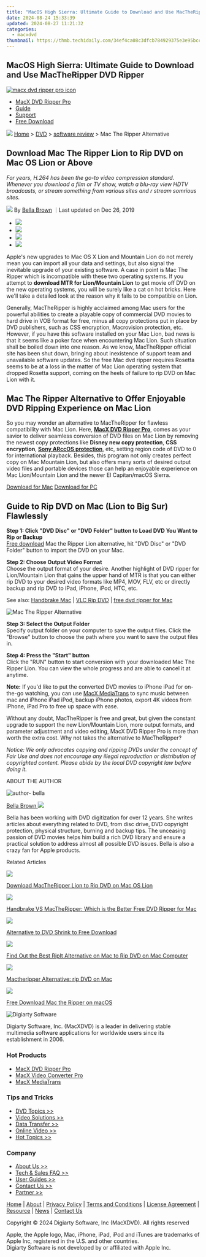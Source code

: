 ```yaml
---
title: "MacOS High Sierra: Ultimate Guide to Download and Use MacTheRipper DVD Ripper"
date: 2024-08-24 15:33:39
updated: 2024-08-27 11:21:32
categories:
  - macxdvd
thumbnail: https://thmb.techidaily.com/34ef4ca08c3dfcb784929375e3e95bcc8f2ba621080c440e931274a3c95d80cc.jpg
---
```


## MacOS High Sierra: Ultimate Guide to Download and Use MacTheRipper DVD Ripper

[![macx dvd ripper pro icon](https://www.macxdvd.com/mac-dvd-video-converter-how-to/../image-style/new-seo/icon12.png)](https://tools.techidaily.com/macxdvd/products/)

* [MacX DVD Ripper Pro](https://tools.techidaily.com/macxdvd/products/)
* [Guide](https://tools.techidaily.com/macxdvd/products/)
* [Support](https://tools.techidaily.com/macxdvd/products/)
* [Free Download](https://tools.techidaily.com/macxdvd/products/)



![](https://www.macxdvd.com/mac-dvd-video-converter-how-to/../image-style/new-seo/icon7.png) [Home](https://tools.techidaily.com/macxdvd/products/) \> [DVD](https://tools.techidaily.com/macxdvd/products/) \> [software review](https://tools.techidaily.com/macxdvd/products/) \> Mac The Ripper Alternative

## Download Mac The Ripper Lion to Rip DVD on Mac OS Lion or Above



_For years, H.264 has been the go-to video compression standard. Whenever you download a film or TV show, watch a bIu-ray view HDTV broadcasts, or stream something from various sites and r stream somrious sites._

![](https://www.macxdvd.com/mac-dvd-video-converter-how-to/../image-style/new-seo/icon6.png) By [Bella Brown](https://tools.techidaily.com/macxdvd/products/) ｜Last updated on Dec 26, 2019

* [![](https://www.macxdvd.com/mac-dvd-video-converter-how-to/../image-style/new-seo/share-fa.jpg)](https://www.facebook.com/sharer/sharer.php?u=https://www.macxdvd.com/mac-dvd-video-converter-how-to/mac-the-ripper-lion-download.htm)
* [![](https://www.macxdvd.com/mac-dvd-video-converter-how-to/../image-style/new-seo/share-tw.jpg)](https://twitter.com/intent/tweet?url=https://www.macxdvd.com/mac-dvd-video-converter-how-to/mac-the-ripper-lion-download.htm)
* [![](https://www.macxdvd.com/mac-dvd-video-converter-how-to/../image-style/new-seo/share-email.jpg)](https://www.macxdvd.com/mac-dvd-video-converter-how-to/mailto:info@example.com?&subject=&body=https://www.macxdvd.com/mac-dvd-video-converter-how-to/mac-the-ripper-lion-download.htm)
* [![](https://www.macxdvd.com/mac-dvd-video-converter-how-to/../image-style/new-seo/share-in.jpg)](https://www.linkedin.com/shareArticle?mini=true&url=https://www.macxdvd.com/mac-dvd-video-converter-how-to/mac-the-ripper-lion-download.htm&title=&summary=https://www.macxdvd.com/mac-dvd-video-converter-how-to/mac-the-ripper-lion-download.htm&source=)

Apple's new upgrades to Mac OS X Lion and Mountain Lion do not merely mean you can import all your data and settings, but also signal the inevitable upgrade of your existing software. A case in point is Mac The Ripper which is incompatible with these two operating systems. If you attempt to **download MTR for Lion/Mountain Lion** to get movie off DVD on the new operating systems, you will be surely like a cat on hot bricks. Here we'll take a detailed look at the reason why it fails to be compatible on Lion.

Generally, MacTheRipper is highly acclaimed among Mac users for the powerful abilities to create a playable copy of commercial DVD movies to hard drive in VOB format for free, minus all copy protections put in place by DVD publishers, such as CSS encryption, Macrovision protection, etc. However, if you have this software installed on your Mac Lion, bad news is that it seems like a poker face when encountering Mac Lion. Such situation shall be boiled down into one reason. As we know, MacTheRipper official site has been shut down, bringing about inexistence of support team and unavailable software updates. So the free Mac dvd ripper requires Rosetta seems to be at a loss in the matter of Mac Lion operating system that dropped Rosetta support, coming on the heels of failure to rip DVD on Mac Lion with it.

## Mac The Ripper Alternative to Offer Enjoyable DVD Ripping Experience on Mac Lion

So you may wonder an alternative to MacTheRipper for flawless compatibility with Mac Lion. Here, [**MacX DVD Ripper Pro**](https://tools.techidaily.com/macxdvd/products/), comes as your savior to deliver seamless conversion of DVD files on Mac Lion by removing the newest copy protections like **Disney new copy protection**, **CSS encryption**, [**Sony ARccOS protection**](https://tools.techidaily.com/macxdvd/products/), etc, setting region code of DVD to 0 for international playback. Besides, this program not only creates perfect copy on Mac Mountain Lion, but also offers many sorts of desired output video files and portable devices those can help an enjoyable experience on Mac Lion/Mountain Lion and the newer El Capitan/macOS Sierra.

[Download for Mac](https://tools.techidaily.com/macxdvd/products/) [Download for PC](https://tools.techidaily.com/macxdvd/products/) 

## Guide to Rip DVD on Mac (Lion to Big Sur) Flawlessly 

**Step 1: Click "DVD Disc" or "DVD Folder" button to Load DVD You Want to Rip or Backup**  
[Free download](https://tools.techidaily.com/macxdvd/products/) Mac the Ripper Lion alternative, hit "DVD Disc" or "DVD Folder" button to import the DVD on your Mac.

**Step 2: Choose Output Video Format**  
 Choose the output format of your desire. Another highlight of DVD ripper for Lion/Mountain Lion that gains the upper hand of MTR is that you can either rip DVD to your desired video formats like MP4, MOV, FLV, etc or directly backup and rip DVD to iPad, iPhone, iPod, HTC, etc. 

 See also: [Handbrake Mac](https://tools.techidaily.com/macxdvd/products/) | [VLC Rip DVD](https://tools.techidaily.com/macxdvd/products/) | [free dvd ripper for Mac](https://tools.techidaily.com/macxdvd/products/)

![Mac The Ripper Alternative](https://www.macxdvd.com/mac-dvd-video-converter-how-to/article-image/ll-mdrp-090401.jpg) 

**Step 3: Select the Output Folder**  
 Specify output folder on your computer to save the output files. Click the "Browse" button to choose the path where you want to save the output files in.

**Step 4: Press the "Start" button**  
 Click the "RUN" button to start conversion with your downloaded Mac The Ripper Lion. You can view the whole progress and are able to cancel it at anytime. 

**Note:**  If you'd like to put the converted DVD movies to iPhone iPad for on-the-go watching, you can use [MacX MediaTrans](https://tools.techidaily.com/macxdvd/products/) to sync music between mac and iPhone iPad iPod, backup iPhone photos, export 4K videos from iPhone, iPad Pro to free up space with ease. 

Without any doubt, MacTheRipper is free and great, but given the constant upgrade to support the new Lion/Mountain Lion, more output formats, and parameter adjustment and video editing, MacX DVD Ripper Pro is more than worth the extra cost. Why not takes the alternative to MacTheRipper?

_Notice: We only advocates copying and ripping DVDs under the concept of Fair Use and does not encourage any illegal reproduction or distribution of copyrighted content. Please abide by the local DVD copyright law before doing it._ 

ABOUT THE AUTHOR

![author- bella](https://www.macxdvd.com/mac-dvd-video-converter-how-to/../image-style/new-seo/bella.png) 

[Bella Brown ![](https://www.macxdvd.com/mac-dvd-video-converter-how-to/../image-style/new-seo/share-in1.jpg)](https://www.linkedin.com/in/bella-brown-920145104/) 

Bella has been working with DVD digitization for over 12 years. She writes articles about everything related to DVD, from disc drive, DVD copyright protection, physical structure, burning and backup tips. The unceasing passion of DVD movies helps him build a rich DVD library and ensure a practical solution to address almost all possible DVD issues. Bella is also a crazy fan for Apple products.



Related Articles

![](https://www.macxdvd.com/mac-dvd-video-converter-how-to/../image-style/new-seo/pic7.jpg)

[Download MacTheRipper Lion to Rip DVD on Mac OS Lion](https://tools.techidaily.com/macxdvd/products/) 

![](https://www.macxdvd.com/mac-dvd-video-converter-how-to/../image-style/new-seo/pic6.jpg)

[Handbrake VS MacTheRipper: Which is the Better Free DVD Ripper for Mac](https://tools.techidaily.com/macxdvd/products/) 

![](https://www.macxdvd.com/mac-dvd-video-converter-how-to/../image-style/new-seo/pic5.jpg)

[Alternative to DVD Shrink to Free Download](https://tools.techidaily.com/macxdvd/products/) 

![](https://www.macxdvd.com/mac-dvd-video-converter-how-to/../image-style/new-seo/pic4.jpg)

[Find Out the Best RipIt Alternative on Mac to Rip DVD on Mac Computer](https://tools.techidaily.com/macxdvd/products/) 

![](https://www.macxdvd.com/mac-dvd-video-converter-how-to/../image-style/new-seo/pic3.jpg)

[Mactheripper Alternative: rip DVD on Mac](https://tools.techidaily.com/macxdvd/products/) 

![](https://www.macxdvd.com/mac-dvd-video-converter-how-to/../image-style/new-seo/pic2.jpg)

[Free Download Mac the Ripper on macOS](https://tools.techidaily.com/macxdvd/products/) 



![Digiarty Software](https://www.macxdvd.com/mac-dvd-video-converter-how-to/../icon/logo.png) 

Digiarty Software, Inc. (MacXDVD) is a leader in delivering stable multimedia software applications for worldwide users since its establishment in 2006.

### Hot Products

* [MacX DVD Ripper Pro](https://tools.techidaily.com/macxdvd/products/)
* [MacX Video Converter Pro](https://tools.techidaily.com/macxdvd/products/)
* [MacX MediaTrans](https://tools.techidaily.com/macxdvd/products/)

### Tips and Tricks

* [DVD Topics >>](https://tools.techidaily.com/macxdvd/products/)
* [Video Solutions >>](https://tools.techidaily.com/macxdvd/products/)
* [Data Transfer >>](https://tools.techidaily.com/macxdvd/products/)
* [Online Video >>](https://tools.techidaily.com/macxdvd/products/)
* [Hot Topics >>](https://tools.techidaily.com/macxdvd/products/)

### Company

* [About Us >>](https://tools.techidaily.com/macxdvd/products/)
* [Tech & Sales FAQ >>](https://tools.techidaily.com/macxdvd/products/)
* [User Guides >>](https://tools.techidaily.com/macxdvd/products/)
* [Contact Us >>](https://tools.techidaily.com/macxdvd/products/)
* [Partner >>](https://tools.techidaily.com/macxdvd/products/)



[Home](https://tools.techidaily.com/macxdvd/products/) | [About](https://tools.techidaily.com/macxdvd/products/) | [Privacy Policy](https://tools.techidaily.com/macxdvd/products/) | [Terms and Conditions](https://tools.techidaily.com/macxdvd/products/) | [License Agreement](https://tools.techidaily.com/macxdvd/products/) | [Resource](https://tools.techidaily.com/macxdvd/products/) | [News](https://tools.techidaily.com/macxdvd/products/) | [Contact Us](https://tools.techidaily.com/macxdvd/products/)

Copyright © 2024 Digiarty Software, Inc (MacXDVD). All rights reserved

Apple, the Apple logo, Mac, iPhone, iPad, iPod and iTunes are trademarks of Apple Inc, registered in the U.S. and other countries.  
Digiarty Software is not developed by or affiliated with Apple Inc.

<ins class="adsbygoogle"
     style="display:block"
     data-ad-format="autorelaxed"
     data-ad-client="ca-pub-7571918770474297"
     data-ad-slot="1223367746"></ins>



<ins class="adsbygoogle"
     style="display:block"
     data-ad-client="ca-pub-7571918770474297"
     data-ad-slot="8358498916"
     data-ad-format="auto"
     data-full-width-responsive="true"></ins>
